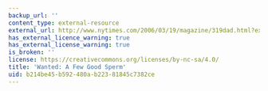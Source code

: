 ```yaml
---
backup_url: ''
content_type: external-resource
external_url: http://www.nytimes.com/2006/03/19/magazine/319dad.html?ex=1300424400&en=d0ee77de0912b2e6&ei=5088&partner=rssnyt&emc=rss
has_external_licence_warning: true
has_external_license_warning: true
is_broken: ''
license: https://creativecommons.org/licenses/by-nc-sa/4.0/
title: 'Wanted: A Few Good Sperm'
uid: b214be45-b592-480a-b223-81845c7382ce
---
```

